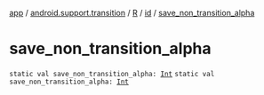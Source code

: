 [app](../../../index.md) / [android.support.transition](../../index.md) / [R](../index.md) / [id](index.md) / [save_non_transition_alpha](.)

# save_non_transition_alpha

`static val save_non_transition_alpha: `[`Int`](https://kotlinlang.org/api/latest/jvm/stdlib/kotlin/-int/index.html)
`static val save_non_transition_alpha: `[`Int`](https://kotlinlang.org/api/latest/jvm/stdlib/kotlin/-int/index.html)